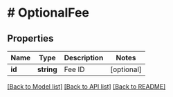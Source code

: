 # # OptionalFee

## Properties

Name | Type | Description | Notes
------------ | ------------- | ------------- | -------------
**id** | **string** | Fee ID | [optional]

[[Back to Model list]](../../README.md#models) [[Back to API list]](../../README.md#endpoints) [[Back to README]](../../README.md)
